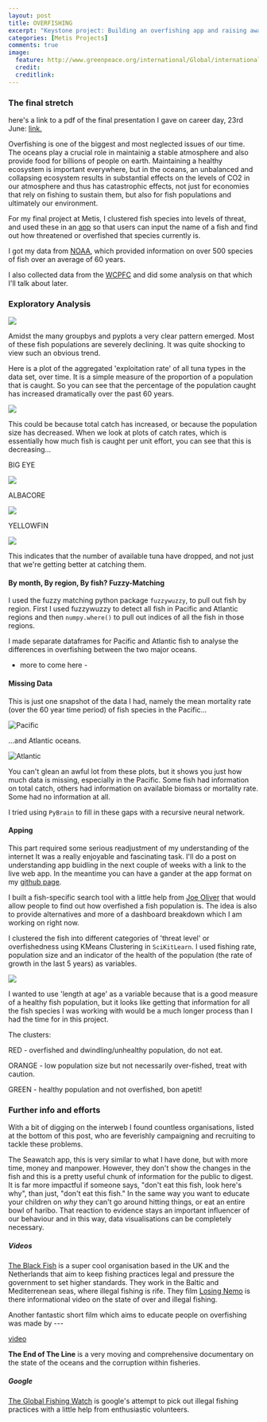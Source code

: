 ```yaml
---
layout: post
title: OVERFISHING
excerpt: "Keystone project: Building an overfishing app and raising awareness."
categories: [Metis Projects]
comments: true
image: 
  feature: http://www.greenpeace.org/international/Global/international/photos/oceans/2014/GP04BW5.jpg 
  credit: 
  creditlink: 
---
```

### The final stretch

here's a link to a pdf of the final presentation I gave on career day, 23rd June: [link.](https://github.com/deenhe91/fish_app/blob/master/fish_.pdf)

Overfishing is one of the biggest and most neglected issues of our time. The oceans play a crucial role in maintainig a stable atmosphere and also provide food for billions of people on earth. Maintaining a healthy ecosystem is important everywhere, but in the oceans, an unbalanced and collapsing ecosystem results in substantial effects on the levels of CO2 in our atmosphere and thus has catastrophic effects, not just for economies that rely on fishing to sustain them, but also for fish populations and ultimately our environment.

For my final project at Metis, I clustered fish species into levels of threat, and used these in an [app](github.com/deenhe91/fish_app) so that users can input the name of a fish and find out how threatened or overfished that species currently is.

I got my data from [NOAA](http://noaa.gov), which provided information on over 500 species of fish over an average of 60 years.

I also collected data from the [WCPFC](https://www.wcpfc.int) and did some analysis on that which I'll talk about later.


### Exploratory Analysis

![](https://github.com/deenhe91/deenhe91.github.io/blob/master/images/IMG_20160610_113730.jpg?raw=true)

Amidst the many groupbys and pyplots a very clear pattern emerged. Most of these fish populations are severely declining. It was quite shocking to view such an obvious trend. 

Here is a plot of the aggregated 'exploitation rate' of all tuna types in the data set, over time. It is a simple measure of the proportion of a population that is caught. So you can see that the percentage of the population caught has increased dramatically over the past 60 years.

![](https://github.com/deenhe91/deenhe91.github.io/blob/master/images/ERTuna.png?raw=true)

This could be because total catch has increased, or because the population size has decreased. When we look at plots of catch rates, which is essentially how much fish is caught per unit effort, you can see that this is decreasing...

BIG EYE

![](https://github.com/deenhe91/deenhe91.github.io/blob/master/images/BET_meancatchrate.png?raw=true)

ALBACORE

![](https://github.com/deenhe91/deenhe91.github.io/blob/master/images/ALBmeancatchrate.png?raw=true)

YELLOWFIN

![](https://github.com/deenhe91/deenhe91.github.io/blob/master/images/YFTmeancatchrate.png?raw=true)


This indicates that the number of available tuna have dropped, and not just that we're getting better at catching them.

#### By month, By region, By fish? Fuzzy-Matching

I used the fuzzy matching python package `fuzzywuzzy`, to pull out fish by region. First I used fuzzywuzzy to detect all fish in Pacific and Atlantic regions and then `numpy.where()` to pull out indices of all the fish in those regions.

I made separate dataframes for Pacific and Atlantic fish to analyse the differences in overfishing between the two major oceans. 

- more to come here -

#### Missing Data

This is just one snapshot of the data I had, namely the mean mortality rate (over the 60 year time period) of fish species in the Pacific...

![](https://github.com/deenhe91/deenhe91.github.io/blob/master/images/missingdata.png?raw=true "Pacific")

...and Atlantic oceans.

![](https://github.com/deenhe91/deenhe91.github.io/blob/master/images/missingdata2.png?raw=true "Atlantic")

You can't glean an awful lot from these plots, but it shows you just how much data is missing, especially in the Pacific. Some fish had information on total catch, others had information on available biomass or mortality rate. Some had no information at all. 

I tried using `PyBrain` to fill in these gaps with a recursive neural network.


#### Apping

This part required some serious readjustment of my understanding of the internet It was a really enjoyable and fascinating task. I'll do a post on understanding app buidling in the next couple of weeks with a link to the live web app. In the meantime you can have a gander at the app format on my [github page](https://github.com/deenhe91/fish_app).

I built a fish-specific search tool with a little help from [Joe Oliver]() that would allow people to find out how overfished a fish population is. The idea is also to provide alternatives and more of a dashboard breakdown which I am working on right now.

I clustered the fish into different categories of 'threat level' or overfishedness using KMeans Clustering in `SciKitLearn`. I used fishing rate, population size and an indicator of the health of the population (the rate of growth in the last 5 years) as variables.

![](https://github.com/deenhe91/deenhe91.github.io/blob/master/images/cluster.png?raw=true)

I wanted to use 'length at age' as a variable because that is a good measure of a healthy fish population, but it looks like getting that information for all the fish species I was working with would be a much longer process than I had the time for in this project.

The  clusters:

RED - overfished and dwindling/unhealthy population, do not eat.

ORANGE - low population size but not necessarily over-fished, treat with caution.

GREEN - healthy population and not overfished, bon apetit!


### Further info and efforts

With a bit of digging on the interweb I found countless organisations, listed at the bottom of this post, who are feverishly campaigning and recruiting to tackle these problems. 

The Seawatch app, this is very similar to what I have done, but with more time, money and manpower. However, they don't show the changes in the fish and this is a pretty useful chunk of information for the public to digest. It is far more impactful if someone says, "don't eat this fish, look here's why", than just, "don't eat this fish." In the same way you want to educate your children on _why_ they can't go around hitting things, or eat an entire bowl of haribo. That reaction to evidence stays an important influencer of our behaviour and in this way, data visualisations can be completely necessary.

##### Videos

[The Black Fish](http://theblackfish.org/) is a super cool organisation based in the UK and the Netherlands that aim to keep fishing practices legal and pressure the government to set higher standards. They work in the Baltic and Mediterrenean seas, where illegal fishing is rife. They film [Losing Nemo](https://vimeo.com/66514539?raw=true) is there informational video on the state of over and illegal fishing.

Another fantastic short film which aims to educate people on overfishing was made by ---

[video]()

__The End of The Line__ is a very moving and comprehensive documentary on the state of the oceans and the corruption within fisheries. 

##### Google

[The Global Fishing Watch](http://globalfishingwatch.org/) is google's attempt to pick out illegal fishing practices with a little help from enthusiastic volunteers.

